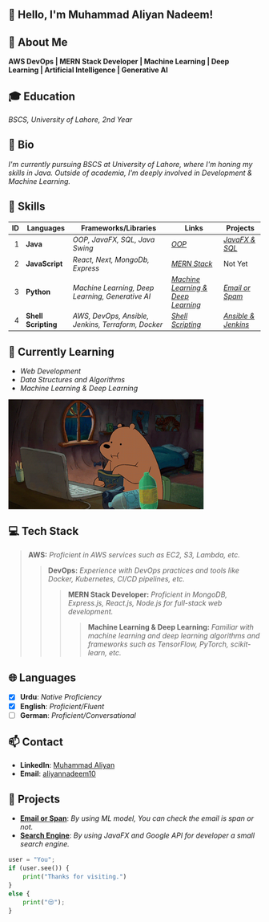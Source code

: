 ## 👋 Hello, I'm Muhammad Aliyan Nadeem!

## 📝 About Me
**AWS DevOps | MERN Stack Developer | Machine Learning | Deep Learning | Artificial Intelligence | Generative AI**

## 🎓 Education
*BSCS, University of Lahore, 2nd Year*

## 🌟 Bio
*I'm currently pursuing BSCS at University of Lahore, where I'm honing my skills in Java. Outside of academia, I'm deeply involved in Development & Machine Learning.*

## 💼 Skills
| ID | Languages | Frameworks/Libraries |  Links  | Projects |
|-----:|-----------|----------------------|----------|----------|
|     1| **Java**      | *OOP, JavaFX,  SQL,  Java Swing* | [*OOP*](https://github.com/MuhammadAliyan10/Java_Assignment) | [*JavaFX & SQL*](https://github.com/MuhammadAliyan10/Search_Engine_Java) |
|     2| **JavaScript**    | *React, Next, MongoDb, Express* | [*MERN Stack*](https://github.com/MuhammadAliyan10/Web_Development) | Not Yet |
|     3| **Python** | *Machine Learning, Deep Learning, Generative AI* | [*Machine Learning & Deep Learning*](https://github.com/MuhammadAliyan10/Machine_Learning) | [*Email or Spam*](https://github.com/MuhammadAliyan10/Email_Spam) |
|     4| **Shell Scripting** |  *AWS, DevOps, Ansible, Jenkins, Terraform, Docker* | [*Shell Scripting*](https://github.com/MuhammadAliyan10/Sh_Assignment) | [*Ansible & Jenkins*](https://github.com/MuhammadAliyan10/ansible_jenkins_nginx) |

## 🌱 Currently Learning
- *Web Development*
- *Data Structures and Algorithms*
- *Machine Learning & Deep Learning*
<img src="https://github.com/darsaveli/Mariam/blob/main/1479814528_webarebears.gif" width="390px" align="center">

## 💻 Tech Stack
>**AWS:** *Proficient in AWS services such as EC2, S3, Lambda, etc.*
>>**DevOps:** *Experience with DevOps practices and tools like Docker, Kubernetes, CI/CD pipelines, etc.*
>>>**MERN Stack Developer:** *Proficient in MongoDB, Express.js, React.js, Node.js for full-stack web development.*
>>>>**Machine Learning & Deep Learning:** *Familiar with machine learning and deep learning algorithms and frameworks such as TensorFlow, PyTorch, scikit-learn, etc.*

## 🌐 Languages
- [X] **Urdu**: *Native Proficiency*
- [X] **English**: *Proficient/Fluent*
- [ ] **German**: *Proficient/Conversational*

## 📫 Contact
- **LinkedIn**: [Muhammad Aliyan](https://www.linkedin.com/in/muhammad-aliyan-1900a7275/)
- **Email**: [aliyannadeem10](aliyannadeem10@gmail.com)

## 🚀 Projects
- [**Email or Span**](https://github.com/MuhammadAliyan10/Email_Spam): *By using ML model, You can check the email is span or not.*
- [**Search Engine**](https://github.com/MuhammadAliyan10/Search_Engine_Java): *By using JavaFX and Google API for developer a small search engine.*
  

```python
user = "You";
if (user.see()) {
    print("Thanks for visiting.")
}
else {
    print("😒");
}
```
